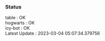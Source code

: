 ### Status


table : OK  
hogwarts : OK  
icy-bot : OK  
Latest Update : 2023-03-04 05:07:34.379756
